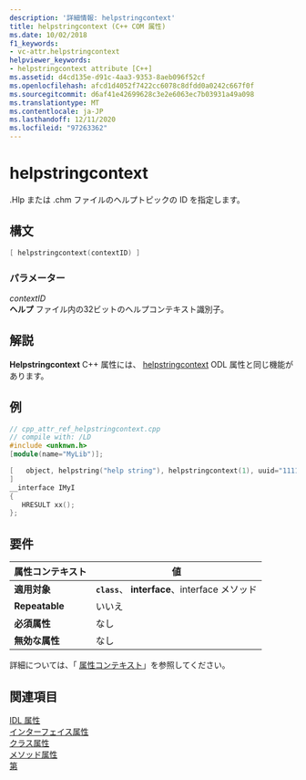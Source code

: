 ```yaml
---
description: '詳細情報: helpstringcontext'
title: helpstringcontext (C++ COM 属性)
ms.date: 10/02/2018
f1_keywords:
- vc-attr.helpstringcontext
helpviewer_keywords:
- helpstringcontext attribute [C++]
ms.assetid: d4cd135e-d91c-4aa3-9353-8aeb096f52cf
ms.openlocfilehash: afcd1d4052f7422cc6078c8dfdd0a0242c667f0f
ms.sourcegitcommit: d6af41e42699628c3e2e6063ec7b03931a49a098
ms.translationtype: MT
ms.contentlocale: ja-JP
ms.lasthandoff: 12/11/2020
ms.locfileid: "97263362"
---
```

# <a name="helpstringcontext"></a>helpstringcontext

.Hlp または .chm ファイルのヘルプトピックの ID を指定します。

## <a name="syntax"></a>構文

```cpp
[ helpstringcontext(contextID) ]
```

### <a name="parameters"></a>パラメーター

*contextID*<br/>
**ヘルプ** ファイル内の32ビットのヘルプコンテキスト識別子。

## <a name="remarks"></a>解説

**Helpstringcontext** C++ 属性には、 [helpstringcontext](/windows/win32/Midl/helpstringcontext) ODL 属性と同じ機能があります。

## <a name="example"></a>例

```cpp
// cpp_attr_ref_helpstringcontext.cpp
// compile with: /LD
#include <unknwn.h>
[module(name="MyLib")];

[   object, helpstring("help string"), helpstringcontext(1), uuid="11111111-1111-1111-1111-111111111111"
]
__interface IMyI
{
   HRESULT xx();
};
```

## <a name="requirements"></a>要件

| 属性コンテキスト | 値 |
|-|-|
|**適用対象**|**`class`**、 **interface**、interface メソッド|
|**Repeatable**|いいえ|
|**必須属性**|なし|
|**無効な属性**|なし|

詳細については、「 [属性コンテキスト](cpp-attributes-com-net.md#contexts)」を参照してください。

## <a name="see-also"></a>関連項目

[IDL 属性](idl-attributes.md)<br/>
[インターフェイス属性](interface-attributes.md)<br/>
[クラス属性](class-attributes.md)<br/>
[メソッド属性](method-attributes.md)<br/>
[第](module-cpp.md)
